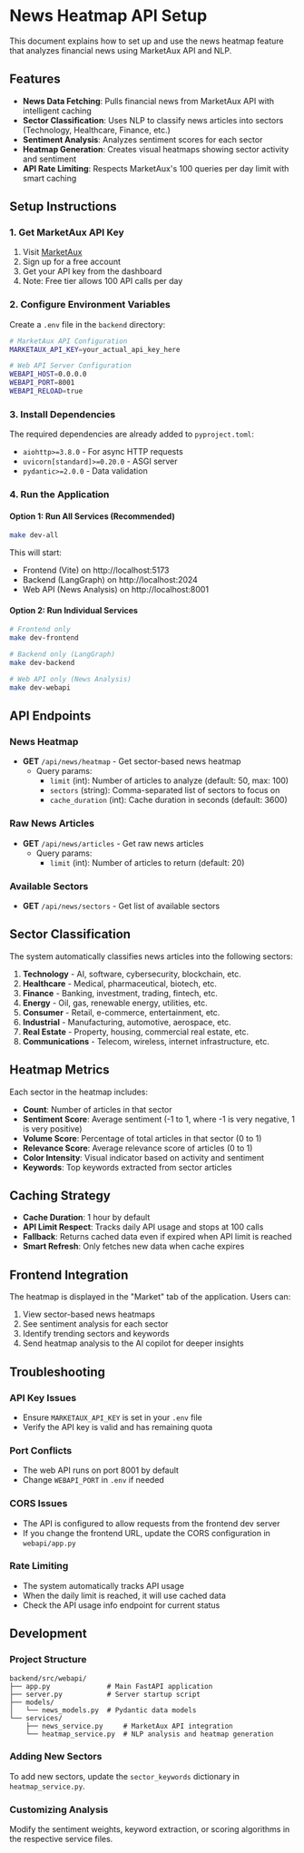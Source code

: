 # News Heatmap API Setup

This document explains how to set up and use the news heatmap feature that analyzes financial news using MarketAux API and NLP.

## Features

- **News Data Fetching**: Pulls financial news from MarketAux API with intelligent caching
- **Sector Classification**: Uses NLP to classify news articles into sectors (Technology, Healthcare, Finance, etc.)
- **Sentiment Analysis**: Analyzes sentiment scores for each sector
- **Heatmap Generation**: Creates visual heatmaps showing sector activity and sentiment
- **API Rate Limiting**: Respects MarketAux's 100 queries per day limit with smart caching

## Setup Instructions

### 1. Get MarketAux API Key

1. Visit [MarketAux](https://www.marketaux.com/)
2. Sign up for a free account
3. Get your API key from the dashboard
4. Note: Free tier allows 100 API calls per day

### 2. Configure Environment Variables

Create a `.env` file in the `backend` directory:

```bash
# MarketAux API Configuration
MARKETAUX_API_KEY=your_actual_api_key_here

# Web API Server Configuration
WEBAPI_HOST=0.0.0.0
WEBAPI_PORT=8001
WEBAPI_RELOAD=true
```

### 3. Install Dependencies

The required dependencies are already added to `pyproject.toml`:

- `aiohttp>=3.8.0` - For async HTTP requests
- `uvicorn[standard]>=0.20.0` - ASGI server
- `pydantic>=2.0.0` - Data validation

### 4. Run the Application

#### Option 1: Run All Services (Recommended)
```bash
make dev-all
```

This will start:
- Frontend (Vite) on http://localhost:5173
- Backend (LangGraph) on http://localhost:2024
- Web API (News Analysis) on http://localhost:8001

#### Option 2: Run Individual Services
```bash
# Frontend only
make dev-frontend

# Backend only (LangGraph)
make dev-backend

# Web API only (News Analysis)
make dev-webapi
```

## API Endpoints

### News Heatmap
- **GET** `/api/news/heatmap` - Get sector-based news heatmap
  - Query params:
    - `limit` (int): Number of articles to analyze (default: 50, max: 100)
    - `sectors` (string): Comma-separated list of sectors to focus on
    - `cache_duration` (int): Cache duration in seconds (default: 3600)

### Raw News Articles
- **GET** `/api/news/articles` - Get raw news articles
  - Query params:
    - `limit` (int): Number of articles to return (default: 20)

### Available Sectors
- **GET** `/api/news/sectors` - Get list of available sectors

## Sector Classification

The system automatically classifies news articles into the following sectors:

1. **Technology** - AI, software, cybersecurity, blockchain, etc.
2. **Healthcare** - Medical, pharmaceutical, biotech, etc.
3. **Finance** - Banking, investment, trading, fintech, etc.
4. **Energy** - Oil, gas, renewable energy, utilities, etc.
5. **Consumer** - Retail, e-commerce, entertainment, etc.
6. **Industrial** - Manufacturing, automotive, aerospace, etc.
7. **Real Estate** - Property, housing, commercial real estate, etc.
8. **Communications** - Telecom, wireless, internet infrastructure, etc.

## Heatmap Metrics

Each sector in the heatmap includes:

- **Count**: Number of articles in that sector
- **Sentiment Score**: Average sentiment (-1 to 1, where -1 is very negative, 1 is very positive)
- **Volume Score**: Percentage of total articles in that sector (0 to 1)
- **Relevance Score**: Average relevance score of articles (0 to 1)
- **Color Intensity**: Visual indicator based on activity and sentiment
- **Keywords**: Top keywords extracted from sector articles

## Caching Strategy

- **Cache Duration**: 1 hour by default
- **API Limit Respect**: Tracks daily API usage and stops at 100 calls
- **Fallback**: Returns cached data even if expired when API limit is reached
- **Smart Refresh**: Only fetches new data when cache expires

## Frontend Integration

The heatmap is displayed in the "Market" tab of the application. Users can:

1. View sector-based news heatmaps
2. See sentiment analysis for each sector
3. Identify trending sectors and keywords
4. Send heatmap analysis to the AI copilot for deeper insights

## Troubleshooting

### API Key Issues
- Ensure `MARKETAUX_API_KEY` is set in your `.env` file
- Verify the API key is valid and has remaining quota

### Port Conflicts
- The web API runs on port 8001 by default
- Change `WEBAPI_PORT` in `.env` if needed

### CORS Issues
- The API is configured to allow requests from the frontend dev server
- If you change the frontend URL, update the CORS configuration in `webapi/app.py`

### Rate Limiting
- The system automatically tracks API usage
- When the daily limit is reached, it will use cached data
- Check the API usage info endpoint for current status

## Development

### Project Structure
```
backend/src/webapi/
├── app.py              # Main FastAPI application
├── server.py           # Server startup script
├── models/
│   └── news_models.py  # Pydantic data models
└── services/
    ├── news_service.py     # MarketAux API integration
    └── heatmap_service.py  # NLP analysis and heatmap generation
```

### Adding New Sectors
To add new sectors, update the `sector_keywords` dictionary in `heatmap_service.py`.

### Customizing Analysis
Modify the sentiment weights, keyword extraction, or scoring algorithms in the respective service files. 